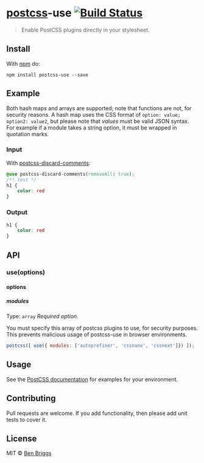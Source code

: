 # [postcss][postcss]-use [![Build Status](https://travis-ci.org/postcss/postcss-use.svg?branch=master)][ci]

> Enable PostCSS plugins directly in your stylesheet.

## Install

With [npm](https://npmjs.org/package/postcss-use) do:

```
npm install postcss-use --save
```

## Example

Both hash maps and arrays are supported; note that functions are not, for
security reasons. A hash map uses the CSS format of
`option: value; option2: value2`, but please note that *values* must be valid
JSON syntax. For example if a module takes a string option, it must be wrapped
in quotation marks.

### Input

With [postcss-discard-comments]:

```css
@use postcss-discard-comments(removeAll: true);
/*! test */
h1 {
    color: red
}
```

### Output

```css
h1 {
    color: red
}
```

## API

### use(options)

#### options

##### modules

Type: `array`
*Required option*.

You must specify this array of postcss plugins to use, for security purposes.
This prevents malicious usage of postcss-use in browser environments.

```js
postcss([ use({ modules: ['autoprefixer', 'cssnano', 'cssnext']}) ]);
```

## Usage

See the [PostCSS documentation](https://github.com/postcss/postcss#usage) for
examples for your environment.

## Contributing

Pull requests are welcome. If you add functionality, then please add unit tests
to cover it.

## License

MIT © [Ben Briggs](http://beneb.info)

[ci]:      https://travis-ci.org/postcss/postcss-use
[postcss]: https://github.com/postcss/postcss
[postcss-discard-comments]: https://github.com/ben-eb/postcss-discard-comments
